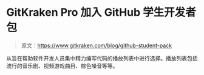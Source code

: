 # GitKraken Pro 加入 GitHub 学生开发者包

> 原文：<https://www.gitkraken.com/blog/github-student-pack>

从旨在帮助软件开发人员集中精力编写代码的播放列表中进行选择。播放列表包括流行的音乐剧、视频游戏曲目、棕色噪音等等。